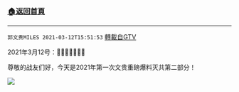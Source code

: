 ﻿###  [:house:返回首頁](https://github.com/ourhimalayas/txt)
---

`郭文贵MILES 2021-03-12T15:51:53` [轉載自GTV](https://gtv.org/web/#/UserInfo/5e596957357cc612d35a8044)

 2021年3月12号：🙏🙏🙏🙏🙏🙏🙏


尊敬的战友们好，今天是2021年第一次文贵重磅爆料灭共第二部分！

[![](https://filegroup.gtv.org/cdn-cgi/image/width=600/https://filegroup.gtv.org/group6/web/20210312/15/51/0/c06de5d0d815b4eaff1bbea12e8904c1.jpg)](https://filegroup.gtv.org/group6/web/20210312/15/51/0/131befdc3aebfc8385bc9e5f5b1676d2.mp4)